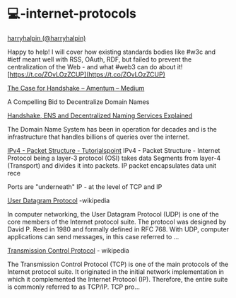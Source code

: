 # 💻-internet-protocols



[harryhalpin (@harryhalpin)](https://twitter.com/harryhalpin/status/1040159754327392256)

Happy to help! I will cover how existing standards bodies like #w3c and #ietf meant well with RSS, OAuth, RDF, but failed to prevent the centralization of the Web - and what #web3 can do about it! [https://t.co/ZOvLOzZCUP](https://t.co/ZOvLOzZCUP)

[The Case for Handshake – Amentum – Medium](https://medium.com/amentum/the-case-for-handshake-9b0af0d989fe)

A Compelling Bid to Decentralize Domain Names

[Handshake, ENS and Decentralized Naming Services Explained](https://medium.com/zkcapital/handshake-ens-and-decentralized-naming-services-explained-2e69a1ca1313)

The Domain Name System has been in operation for decades and is the infrastructure that handles billions of queries over the internet.

[IPv4 - Packet Structure - Tutorialspoint](https://www.tutorialspoint.com/ipv4/ipv4_packet_structure.htm)
IPv4 - Packet Structure - Internet Protocol being a layer-3 protocol (OSI) takes data Segments from layer-4 (Transport) and divides it into packets. IP packet encapsulates data unit rece

Ports are "underneath" IP - at the level of TCP and IP

[User Datagram Protocol](https://en.wikipedia.org/wiki/User_Datagram_Protocol) -wikipedia

In computer networking, the User Datagram Protocol (UDP) is one of the core members of the Internet protocol suite. The protocol was designed by David P. Reed in 1980 and formally defined in RFC 768. With UDP, computer applications can send messages, in this case referred to ...

[Transmission Control Protocol](https://en.wikipedia.org/wiki/Transmission_Control_Protocol) - wikipedia

The Transmission Control Protocol (TCP) is one of the main protocols of the Internet protocol suite. It originated in the initial network implementation in which it complemented the Internet Protocol (IP). Therefore, the entire suite is commonly referred to as TCP/IP. TCP pro...